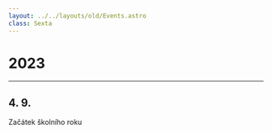 ```yaml
---
layout: ../../layouts/old/Events.astro
class: Sexta
---
```

# 2023
---
## 4. 9.
Začátek školního roku
